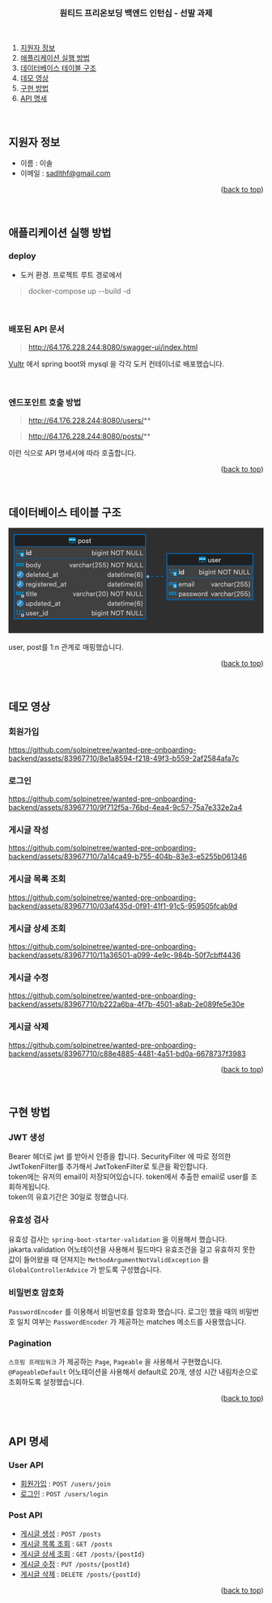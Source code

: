 <a name="readme-top"></a>


<!-- PROJECT LOGO -->
<br />
<div align="center">
  <h3 align="center">원티드 프리온보딩 백엔드 인턴십 - 선발 과제</h3>

  <p align="center">
<!--     <a href="https://github.com/othneildrew/Best-README-Template">View Demo</a> -->
  </p>
</div>

<br/>

<!-- TABLE OF CONTENTS -->
  <ol>
    <li>
      <a href="#지원자-정보">지원자 정보</a>
    </li>
    <li>
      <a href="#애플리케이션-실행-방법">애플리케이션 실행 방법</a>
    </li>
    <li>
      <a href="#데이터베이스-테이블-구조">데이터베이스 테이블 구조</a>
    </li>
    <li>
      <a href="#데모-영상">데모 영상</a>
    </li>
    <li>
      <a href="#구현-방법">구현 방법</a>
    </li>
     <li>
      <a href="#api-명세">API 명세</a>
    </li>
  </ol>

&nbsp;
&nbsp;
&nbsp;
&nbsp;


<!-- ABOUT THE PROJECT -->
## 지원자 정보

- 이름 : 이솔
- 이메일 : sadlthf@gmail.com

<p align="right">(<a href="#readme-top">back to top</a>)</p>

&nbsp;
&nbsp;
&nbsp;
&nbsp;

## 애플리케이션 실행 방법
### deploy
- 도커 환경. 프로젝트 루트 경로에서
> docker-compose up --build -d

&nbsp;

### 배포된 API 문서
> http://64.176.228.244:8080/swagger-ui/index.html

[Vultr](www.vultr.com) 에서 spring boot와 mysql 을 각각 도커 컨테이너로 배포했습니다. 

&nbsp;

### 엔드포인트 호출 방법
> http://64.176.228.244:8080/users/**


> http://64.176.228.244:8080/posts/**

이런 식으로 API 명세서에 따라 호출합니다.




<p align="right">(<a href="#readme-top">back to top</a>)</p>

&nbsp;
&nbsp;
&nbsp;
&nbsp;

## 데이터베이스 테이블 구조
![img.png](img.png)

user, post를 1:n 관계로 매핑했습니다.

<p align="right">(<a href="#readme-top">back to top</a>)</p>

&nbsp;
&nbsp;
&nbsp;
&nbsp;

## 데모 영상
### 회원가입
https://github.com/solpinetree/wanted-pre-onboarding-backend/assets/83967710/8e1a8594-f218-49f3-b559-2af2584afa7c

### 로그인
https://github.com/solpinetree/wanted-pre-onboarding-backend/assets/83967710/9f712f5a-76bd-4ea4-9c57-75a7e332e2a4

### 게시글 작성
https://github.com/solpinetree/wanted-pre-onboarding-backend/assets/83967710/7a14ca49-b755-404b-83e3-e5255b061346

### 게시글 목록 조회
https://github.com/solpinetree/wanted-pre-onboarding-backend/assets/83967710/03af435d-0f91-41f1-91c5-959505fcab9d

### 게시글 상세 조회
https://github.com/solpinetree/wanted-pre-onboarding-backend/assets/83967710/11a36501-a099-4e9c-984b-50f7cbff4436

### 게시글 수정
https://github.com/solpinetree/wanted-pre-onboarding-backend/assets/83967710/b222a6ba-4f7b-4501-a8ab-2e089fe5e30e

### 게시글 삭제
https://github.com/solpinetree/wanted-pre-onboarding-backend/assets/83967710/c88e4885-4481-4a51-bd0a-6678737f3983



<p align="right">(<a href="#readme-top">back to top</a>)</p>

&nbsp;
&nbsp;
&nbsp;
&nbsp;

## 구현 방법
### JWT 생성 
Bearer 헤더로 jwt 를 받아서 인증을 합니다. SecurityFilter 에 따로 정의한 JwtTokenFilter를 추가해서 JwtTokenFilter로 토큰을 확인합니다. <br>
token에는 유저의 email이 저장되어있습니다. token에서 추출한 email로 user를 조회하게됩니다. <br>
token의 유효기간은 30일로 정했습니다.

### 유효성 검사
유효성 검사는 `spring-boot-starter-validation` 을 이용해서 했습니다.<br> 
jakarta.validation 어노테이션을 사용해서 필드마다 유효조건을 걸고 유효하지 못한 값이 들어왔을 때 던져지는 `MethodArgumentNotValidException` 을 `GlobalControllerAdvice` 가 받도록 구성했습니다. 

### 비밀번호 암호화
`PasswordEncoder` 를 이용해서 비밀번호를 암호화 했습니다. 로그인 했을 때의 비밀번호 일치 여부는 `PasswordEncoder` 가 제공하는 matches 메소드를 사용했습니다.

### Pagination
`스프링 프레임워크` 가 제공하는 `Page`, `Pageable` 을 사용해서 구현했습니다. <br> 
`@PageableDefault` 어노테이션을 사용해서 default로 20개, 생성 시간 내림차순으로 조회하도록 설정했습니다. 
<p align="right">(<a href="#readme-top">back to top</a>)</p>

&nbsp;
&nbsp;
&nbsp;
&nbsp;

## API 명세

### User API

* [회원가입](api-docs/user/join.md) : `POST /users/join`
* [로그인](api-docs/user/login.md) : `POST /users/login`


### Post API

* [게시글 생성](api-docs/post/create.md) : `POST /posts`
* [게시글 목록 조회](api-docs/post/list.md) : `GET /posts`
* [게시글 상세 조회](api-docs/post/detail.md) : `GET /posts/{postId}`
* [게시글 수정](api-docs/post/modify.md) : `PUT /posts/{postId}`
* [게시글 삭제](api-docs/post/delete.md) : `DELETE /posts/{postId}`


<p align="right">(<a href="#readme-top">back to top</a>)</p>

&nbsp;
&nbsp;
&nbsp;
&nbsp;

